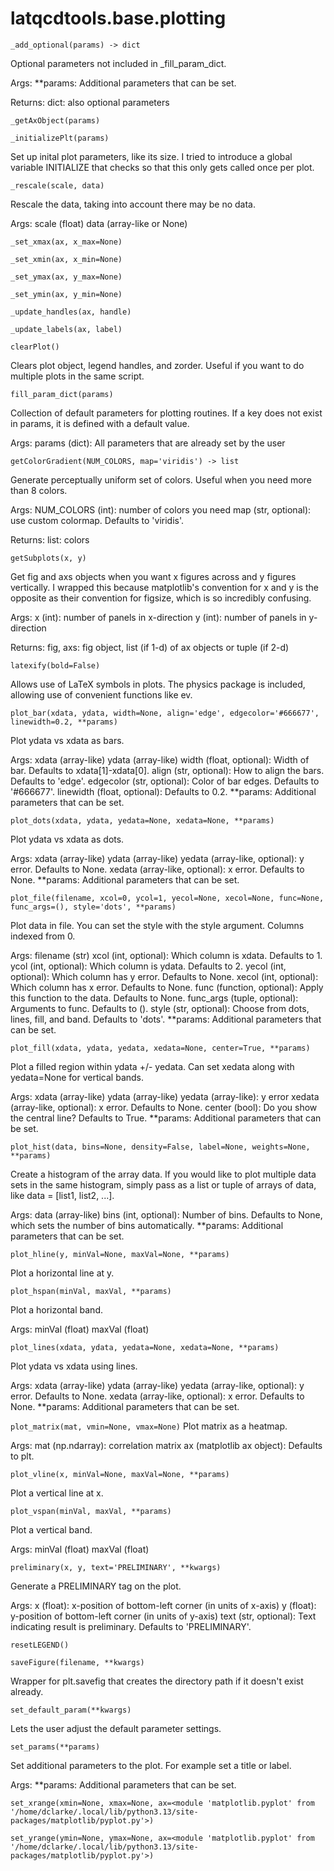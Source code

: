 latqcdtools.base.plotting
=============

`_add_optional(params) -> dict`

Optional parameters not included in _fill_param_dict.

Args:
    **params: Additional parameters that can be set.

Returns:
    dict: also optional parameters 

`_getAxObject(params)`


`_initializePlt(params)`

Set up inital plot parameters, like its size. I tried to introduce a global variable INITIALIZE that checks
so that this only gets called once per plot. 

`_rescale(scale, data)`

Rescale the data, taking into account there may be no data.

Args:
    scale (float)
    data (array-like or None)

`_set_xmax(ax, x_max=None)`


`_set_xmin(ax, x_min=None)`


`_set_ymax(ax, y_max=None)`


`_set_ymin(ax, y_min=None)`


`_update_handles(ax, handle)`


`_update_labels(ax, label)`


`clearPlot()`

Clears plot object, legend handles, and zorder. Useful if you want to do multiple plots in the same script. 

`fill_param_dict(params)`

Collection of default parameters for plotting routines. If a key does not exist in params, it is defined with
a default value.

Args:
    params (dict): All parameters that are already set by the user

`getColorGradient(NUM_COLORS, map='viridis') -> list`

Generate perceptually uniform set of colors. Useful when you need more than 8 colors.

Args:
    NUM_COLORS (int): number of colors you need 
    map (str, optional): use custom colormap. Defaults to 'viridis'.

Returns:
    list: colors 

`getSubplots(x, y)`

Get fig and axs objects when you want x figures across and y figures vertically.
I wrapped this because matplotlib's convention for x and y is the opposite as their
convention for figsize, which is so incredibly confusing. 

Args:
    x (int): number of panels in x-direction 
    y (int): number of panels in y-direction 

Returns:
    fig, axs: fig object, list (if 1-d) of ax objects or tuple (if 2-d)

`latexify(bold=False)`

Allows use of LaTeX symbols in plots. The physics package is included, allowing use of
convenient functions like ev. 

`plot_bar(xdata, ydata, width=None, align='edge', edgecolor='#666677', linewidth=0.2, **params)`

Plot ydata vs xdata as bars.

Args:
    xdata (array-like)
    ydata (array-like)
    width (float, optional): Width of bar. Defaults to xdata[1]-xdata[0].
    align (str, optional): How to align the bars. Defaults to 'edge'.
    edgecolor (str, optional): Color of bar edges. Defaults to '#666677'.
    linewidth (float, optional): Defaults to 0.2.
    **params: Additional parameters that can be set.

`plot_dots(xdata, ydata, yedata=None, xedata=None, **params)`

Plot ydata vs xdata as dots. 

Args:
    xdata (array-like)
    ydata (array-like)
    yedata (array-like, optional): y error. Defaults to None.
    xedata (array-like, optional): x error. Defaults to None.
    **params: Additional parameters that can be set.

`plot_file(filename, xcol=0, ycol=1, yecol=None, xecol=None, func=None, func_args=(), style='dots', **params)`

Plot data in file. You can set the style with the style argument. Columns indexed from 0.

Args:
    filename (str)
    xcol (int, optional): Which column is xdata. Defaults to 1.
    ycol (int, optional): Which column is ydata. Defaults to 2.
    yecol (int, optional): Which column has y error. Defaults to None.
    xecol (int, optional): Which column has x error. Defaults to None.
    func (function, optional): Apply this function to the data. Defaults to None.
    func_args (tuple, optional): Arguments to func. Defaults to ().
    style (str, optional): Choose from dots, lines, fill, and band. Defaults to 'dots'.
    **params: Additional parameters that can be set.

`plot_fill(xdata, ydata, yedata, xedata=None, center=True, **params)`

Plot a filled region within ydata +/- yedata. Can set xedata along with yedata=None for vertical bands.

Args:
    xdata (array-like)
    ydata (array-like)
    yedata (array-like): y error 
    xedata (array-like, optional): x error. Defaults to None.
    center (bool): Do you show the central line? Defaults to True. 
    **params: Additional parameters that can be set.

`plot_hist(data, bins=None, density=False, label=None, weights=None, **params)`

Create a histogram of the array data. If you would like to plot multiple data sets in the same histogram,
simply pass as a list or tuple of arrays of data, like data = [list1, list2, ...].

Args:
    data (array-like)
    bins (int, optional): Number of bins. Defaults to None, which sets the number of bins automatically.
    **params: Additional parameters that can be set.

`plot_hline(y, minVal=None, maxVal=None, **params)`

Plot a horizontal line at y. 

`plot_hspan(minVal, maxVal, **params)`

Plot a horizontal band.

Args:
    minVal (float)
    maxVal (float)

`plot_lines(xdata, ydata, yedata=None, xedata=None, **params)`

Plot ydata vs xdata using lines.

Args:
    xdata (array-like)
    ydata (array-like)
    yedata (array-like, optional): y error. Defaults to None.
    xedata (array-like, optional): x error. Defaults to None.
    **params: Additional parameters that can be set.

`plot_matrix(mat, vmin=None, vmax=None)`
Plot matrix as a heatmap.

Args:
    mat (np.ndarray): correlation matrix
    ax (matplotlib ax object): Defaults to plt.

`plot_vline(x, minVal=None, maxVal=None, **params)`

Plot a vertical line at x. 

`plot_vspan(minVal, maxVal, **params)`

Plot a vertical band.

Args:
    minVal (float)
    maxVal (float)

`preliminary(x, y, text='PRELIMINARY', **kwargs)`

Generate a PRELIMINARY tag on the plot.

Args:
    x (float): x-position of bottom-left corner (in units of x-axis) 
    y (float): y-position of bottom-left corner (in units of y-axis) 
    text (str, optional): Text indicating result is preliminary. Defaults to 'PRELIMINARY'.

`resetLEGEND()`


`saveFigure(filename, **kwargs)`

Wrapper for plt.savefig that creates the directory path if it doesn't exist already.

`set_default_param(**kwargs)`

Lets the user adjust the default parameter settings. 

`set_params(**params)`

Set additional parameters to the plot. For example set a title or label.

Args:
    **params: Additional parameters that can be set.

`set_xrange(xmin=None, xmax=None, ax=<module 'matplotlib.pyplot' from '/home/dclarke/.local/lib/python3.13/site-packages/matplotlib/pyplot.py'>)`


`set_yrange(ymin=None, ymax=None, ax=<module 'matplotlib.pyplot' from '/home/dclarke/.local/lib/python3.13/site-packages/matplotlib/pyplot.py'>)`


